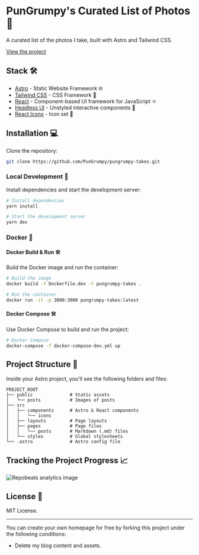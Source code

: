 # PunGrumpy's Curated List of Photos 📸

A curated list of the photos I take, built with Astro and Tailwind CSS.

[View the project](https://takes.pungrumpy.com/)

## Stack 🛠️

- [Astro](https://astro.build/) - Static Website Framework 🌐
- [Tailwind CSS](https://tailwindui.com/) - CSS Framework 🎨
- [React](https://reactjs.org/) - Component-based UI framework for JavaScript ⚛️
- [Headless UI](https://headlessui.com/) - Unstyled interactive components 🧩
- [React Icons](https://react-icons.github.io/react-icons/) - Icon set 🔣

## Installation 💻

Clone the repository:

```bash
git clone https://github.com/PunGrumpy/pungrumpy-takes.git
```

### Local Development 🌱

Install dependencies and start the development server:

```bash
# Install dependencies
yarn install

# Start the development server
yarn dev
```

### Docker 🐳

#### Docker Build & Run 🛠️

Build the Docker image and run the container:

```bash
# Build the image
docker build -f Dockerfile.dev -t pungrumpy-takes .

# Run the container
docker run -it -p 3000:3000 pungrumpy-takes:latest
```

#### Docker Compose 🛠️

Use Docker Compose to build and run the project:

```bash
# Docker Compose
docker-compose -f docker-compose-dev.yml up
```

## Project Structure 📂

Inside your Astro project, you'll see the following folders and files:

```
PROJECT_ROOT
├── public              # Static assets
│   └── posts           # Images of posts
├── src
│   ├── components      # Astro & React components
│   │   └── icons
│   ├── layouts         # Page layouts
│   ├── pages           # Page files
│   │   └── posts       # Markdown (.md) files
│   └── styles          # Global stylesheets
└── .astro              # Astro config file
```

## Tracking the Project Progress 📈

![Repobeats analytics image](https://repobeats.axiom.co/api/embed/146c8a4de244698a29dfb39a509314ef7d55c744.svg)

## License 📜

MIT License.

---

You can create your own homepage for free by forking this project under the following conditions:

- Delete my blog content and assets.
